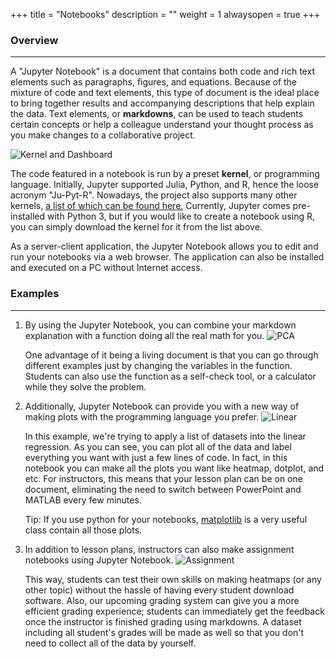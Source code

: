 +++
title = "Notebooks"
description = ""
weight = 1
alwaysopen = true
+++

### Overview 
---
A "Jupyter Notebook" is a document that contains both code and rich text elements such as paragraphs, figures, and equations. Because of the mixture of code and text elements, this type of document is the ideal place to bring together results and accompanying descriptions that help explain the data. Text elements, or **markdowns**, can be used to teach students certain concepts or help a colleague understand your thought process as you make changes to a collaborative project.

<img src="/images/K_D.png" alt="Kernel and Dashboard">

The code featured in a notebook is run by a preset **kernel**, or programming language. Initially, Jupyter supported Julia, Python, and R, hence the loose acronym "Ju-Pyt-R". Nowadays, the project also supports many other kernels, [a list of which can be found here.](https://github.com/jupyter/jupyter/wiki/Jupyter-kernels) Currently, Jupyter comes pre-installed with Python 3, but if you would like to create a notebook using R, you can simply download the kernel for it from the list above.

As a server-client application, the Jupyter Notebook allows you to edit and run your notebooks via a web browser. The application can also be installed and executed on a PC without Internet access.

### Examples
---
<ol>
<li>
By using the Jupyter Notebook, you can combine your markdown explanation with a function doing all the real math for you.	
  
<img src="/images/PCA.png" alt="PCA">

One advantage of it being a living document is that you can go through different examples just by changing the variables in the function. Students can also use the function as a self-check tool, or a calculator while they solve the problem.
</li>
<li>
Additionally, Jupyter Notebook can provide you with a new way of making plots with the programming language you prefer.
  
<img src="/images/linear.png" alt="Linear">

In this example, we're trying to apply a list of datasets into the linear regression. As you can see, you can plot all of the data and label everything you want with just a few lines of code. In fact, in this notebook you can make all the plots you want like heatmap, dotplot, and etc. For instructors, this means that your lesson plan can be on one document, eliminating the need to switch between PowerPoint and MATLAB every few minutes.

Tip: If you use python for your notebooks, [matplotlib](https://matplotlib.org/tutorials/index) is a very useful class contain all those plots.
</li>
<li>
In addition to lesson plans, instructors can also make assignment notebooks using Jupyter Notebook.
  
<img src="/images/assignment.png" alt="Assignment">

This way, students can test their own skills on making heatmaps (or any other topic) without the hassle of having every student download software. Also, our upcoming grading system can give you a more efficient grading experience; students can immediately get the feedback once the instructor is finished grading using markdowns. A dataset including all student's grades will be made as well so that you don't need to collect all of the data by yourself.
</li>
</ol?>
